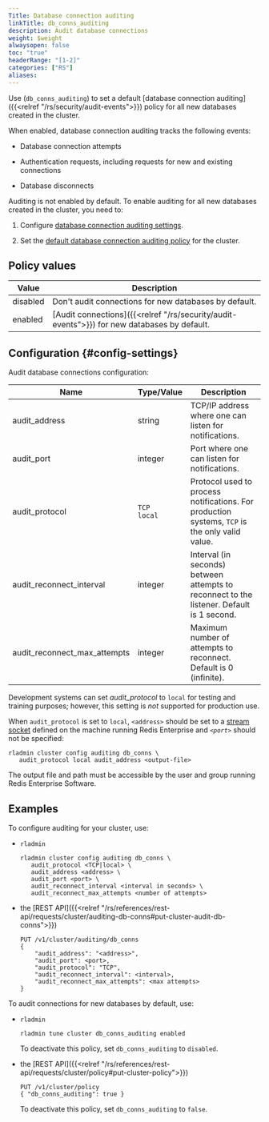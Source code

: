 ```yaml
---
Title: Database connection auditing
linkTitle: db_conns_auditing
description: Audit database connections 
weight: $weight
alwaysopen: false
toc: "true"
headerRange: "[1-2]"
categories: ["RS"]
aliases: 
---
```


Use (`db_conns_auditing`) to set a default [database connection auditing]({{<relref "/rs/security/audit-events">}}) policy for all new databases created in the cluster.

When enabled, database connection auditing tracks the following events:

- Database connection attempts

- Authentication requests, including requests for new and existing connections

- Database disconnects

Auditing is not enabled by default. To enable auditing for all new databases created in the cluster, you need to:

1. Configure [database connection auditing settings](#config-settings).

1. Set the [default database connection auditing policy](#policy-values) for the cluster.

## Policy values

| Value | Description |
|-------|-------------|
| disabled | Don't audit connections for new databases by default. |
| enabled  | [Audit connections]({{<relref "/rs/security/audit-events">}}) for new databases by default. |

## Configuration {#config-settings}

Audit database connections configuration:

| Name | Type/Value | Description |
|------|------------|-------------|
| audit_address | string | TCP/IP address where one can listen for notifications. |
| audit_port | integer | Port where one can listen for notifications. |
| audit_protocol | `TCP`<br />`local` | Protocol used to process notifications. For production systems, `TCP` is the only valid value. |
| audit_reconnect_interval | integer | Interval (in seconds) between attempts to reconnect to the listener. Default is 1 second. |
| audit_reconnect_max_attempts | integer | Maximum number of attempts to reconnect. Default is 0 (infinite). |

Development systems can set _audit\_protocol_ to `local` for testing and training purposes; however, this setting is _not_ supported for production use.  
    
When `audit_protocol` is set to `local`, `<address>` should be set to a [stream socket](https://man7.org/linux/man-pages/man7/unix.7.html) defined on the machine running Redis Enterprise and _`<port>`_ should not be specified: 
    
```
rladmin cluster config auditing db_conns \
   audit_protocol local audit_address <output-file>
```

The output file and path must be accessible by the user and group running Redis Enterprise Software.

## Examples

To configure auditing for your cluster, use:

- `rladmin`

    ```
    rladmin cluster config auditing db_conns \
       audit_protocol <TCP|local> \
       audit_address <address> \
       audit_port <port> \
       audit_reconnect_interval <interval in seconds> \
       audit_reconnect_max_attempts <number of attempts>
    ```

- the [REST API]({{<relref "/rs/references/rest-api/requests/cluster/auditing-db-conns#put-cluster-audit-db-conns">}})

    ```
    PUT /v1/cluster/auditing/db_conns
    { 
        "audit_address": "<address>", 
        "audit_port": <port>, 
        "audit_protocol": "TCP",
        "audit_reconnect_interval": <interval>,
        "audit_reconnect_max_attempts": <max attempts>
    }
    ```

To audit connections for new databases by default, use:

- `rladmin`

    ```
    rladmin tune cluster db_conns_auditing enabled
    ```

    To deactivate this policy, set `db_conns_auditing` to `disabled`.

- the [REST API]({{<relref "/rs/references/rest-api/requests/cluster/policy#put-cluster-policy">}})

    ```
    PUT /v1/cluster/policy
    { "db_conns_auditing": true }
    ```

    To deactivate this policy, set `db_conns_auditing` to `false`.

